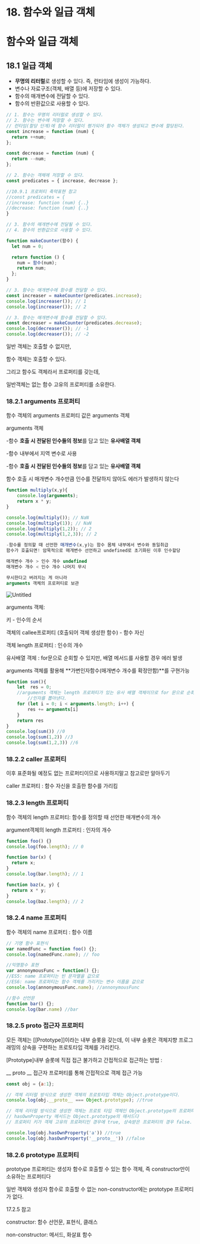 # 18. 함수와 일급 객체

# 함수와 일급 객체

## 18.1 일급 객체

- **무명의 리터럴**로 생성할 수 있다. 즉, 런타임에 생성이 가능하다.
- 변수나 자료구조(객체, 배열 등)에 저장할 수 있다.
- 함수의 매개변수에 전달할 수 있다.
- 함수의 반환값으로 사용할 수 있다.

```jsx
// 1. 함수는 무명의 리터럴로 생성할 수 있다.
// 2. 함수는 변수에 저장할 수 있다.
// 런타임(할당 단계)에 함수 리터럴이 평가되어 함수 객체가 생성되고 변수에 할당된다.
const increase = function (num) {
  return ++num;
};

const decrease = function (num) {
  return --num;
};

// 2. 함수는 객체에 저장할 수 있다.
const predicates = { increase, decrease };

//10.9.1 프로퍼티 축약표현 참고
//const predicates = {
//increase: function (num) {..}
//decrease: function (num) {..}
}

// 3. 함수의 매개변수에 전달될 수 있다.
// 4. 함수의 반환값으로 사용할 수 있다.

function makeCounter(함수) {
  let num = 0;

  return function () {
    num = 함수(num);
    return num;
  };
}

// 3. 함수는 매개변수에 함수를 전달할 수 있다.
const increaser = makeCounter(predicates.increase);
console.log(increaser()); // 1
console.log(increaser()); // 2

// 3. 함수는 매개변수에 함수를 전달할 수 있다.
const decreaser = makeCounter(predicates.decrease);
console.log(decreaser()); // -1
console.log(decreaser()); // -2
```

일반 객체는 호출할 수 없지만,

함수 객체는 호출할 수 있다.

그리고 함수도 객체라서 프로퍼티를 갖는데,

일반객체는 없는 함수 고유의 프로퍼티를 소유한다.

### 18.2.1 arguments 프로퍼티

함수 객체의 arguments 프로퍼티 값은 arguments 객체

arguments 객체

-함수 **호출 시 전달된 인수들의 정보**를 담고 있는 **유사배열 객체**

-함수 내부에서 지역 변수로 사용

-함수 **호출 시 전달된 인수들의 정보**를 담고 있는 **유사배열 객체**

함수 호출 시 매개변수 개수만큼 인수를 전달하지 않아도 에러가 발생하지 않는다

```jsx
function multiply(x,y){
	console.log(arguments);
	return x * y;
}

console.log(multiply()); // NaN
console.log(multiply(1)); // NaN
console.log(multiply(1,2)); // 2
console.log(multiply(1,2,3)); // 2

-함수를 정의할 때 선언한 매개변수(x,y)는 함수 몸체 내부에서 변수와 동일취급
함수가 호출되면! 암묵적으로 매개변수 선언하고 undefined로 초기화된 이후 인수할당

매개변수 개수 > 인수 개수 undefined
매개변수 개수 < 인수 개수 나머지 무시

무시한다고 버려지는 게 아니라
arguments 객체의 프로퍼티로 보관

```

![Untitled](18%20%E1%84%92%E1%85%A1%E1%86%B7%E1%84%89%E1%85%AE%E1%84%8B%E1%85%AA%20%E1%84%8B%E1%85%B5%E1%86%AF%E1%84%80%E1%85%B3%E1%86%B8%20%E1%84%80%E1%85%A2%E1%86%A8%E1%84%8E%E1%85%A6%2044e82af9546b40e8bb677d9eb273edb5/Untitled.png)

arguments 객체:

키 - 인수의 순서

객체의 callee프로퍼티 (호출되어 객체 생성한 함수) - 함수 자신

객체 length 프로퍼티 : 인수의 개수

유사배열 객체 : for문으로 순회할 수 있지만, 배열 메서드를 사용할 경우 에러 발생

arguments 객체를 활용해 **가변인자함수(매개변수 개수를 확정안함)**를 구현가능

```jsx
function sum(){
    let  res = 0;
    //arguments 객체는 length 프로퍼티가 있는 유사 배열 객체이므로 for 문으로 순회해서
		//인자를 뽑아낸다.
    for (let i = 0; i < arguments.length; i++) {
        res += arguments[i]
    }
    return res
}
console.log(sum()) //0
console.log(sum(1,2)) //3
console.log(sum(1,2,3)) //6
```

### 18.2.2 caller 프로퍼티

이후 표준화될 예정도 없는 프로퍼티이므로 사용하지말고 참고로만 알아두기

caller 프로퍼티 : 함수 자신을 호출한 함수를 가리킴

### 18.2.3 length 프로퍼티

함수 객체의 length 프로퍼티: 함수를 정의할 때 선언한 매개변수의 개수

argument객체의 length 프로퍼티 : 인자의 개수

```jsx
function foo() {}
console.log(foo.length); // 0

function bar(x) {
  return x;
}
console.log(bar.length); // 1

function baz(x, y) {
  return x * y;
}
console.log(baz.length); // 2
```

### 18.2.4 name 프로퍼티

함수 객체의 name 프로퍼티 : 함수 이름 

```jsx
// 기명 함수 표현식
var namedFunc = function foo() {};
console.log(namedFunc.name); // foo

//익명함수 표현
var annonymousFunc = function() {};
//ES5: name 프로퍼티는 빈 문자열을 값으로 
//ES6: name 프로퍼티는 함수 객체를 가리키는 변수 이름을 값으로 
console.log(annonymousFunc.name); //annonymousFunc

//함수 선언문 
function bar() {};
console.log(bar.name) //bar
```

### 18.2.5 **proto** 접근자 프로퍼티

모든 객체는 [[Prototype]]이라는 내부 슬롯을 갖는데, 이 내부 슬롯은 객체지향 프로그래밍의 상속을 구현하는 프로토타입 객체를 가리킨다. 

[Prototype]내부 슬롯에 직접 접근 불가하고 간접적으로 접근하는 방법 : 

__ proto __ 접근자 프로퍼티를 통해 간접적으로 객체 접근 가능

```jsx
const obj = {a:1};

// 객체 리터럴 방식으로 생성한 객체의 프로토타입 객체는 Object.prototype이다.
console.log(obj.__proto__ === Object.prototype); //true

// 객체 리터럴 방식으로 생성한 객체는 프로토 타입 객체인 Object.prototype의 프로퍼티를 상속받는다.
// hasOwnProperty 메서드는 Object.prototype의 매서드다
// 프로퍼티 키가 객체 고유의 프로퍼티인 경우에 true, 상속받은 프로퍼티의 경우 false.

console.log(obj.hasOwnProperty('a')) //true
console.log(obj.hasOwnProperty('__proto__')) //false
```

### 18.2.6 prototype 프로퍼티

prototype 프로퍼티는 생성자 함수로 호출할 수 있는 함수 객체, 즉 constructor만이 소유하는 프로퍼티다

일반 객체와 생성자 함수로 호출할 수 없는 non-constructor에는 prototype 프로퍼티가 없다.

17.2.5 참고

constructor: 함수 선언문, 표현식, 클래스

non-constructor: 메서드, 화살표 함수